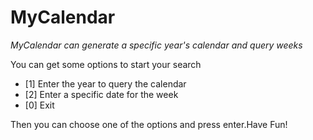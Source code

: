 # MyCalendar


*MyCalendar can generate a specific year's calendar and query weeks*

You can get some options to start your search
- [1] Enter the year to query the calendar
- [2] Enter a specific date for the week
- [0] Exit

Then you can choose one of the options and press enter.Have Fun!
